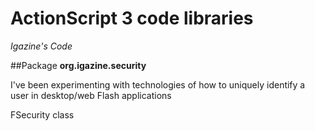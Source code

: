 ActionScript 3 code libraries
=============================

*Igazine's Code*

##Package **org.igazine.security**

I've been experimenting with technologies of how to uniquely identify a user in desktop/web Flash applications

FSecurity class
